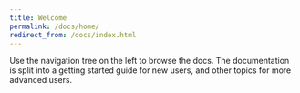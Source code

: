 ```yaml
---
title: Welcome
permalink: /docs/home/
redirect_from: /docs/index.html
---
```


Use the navigation tree on the left to browse the docs. The documentation is split into a getting started guide for new users,
and other topics for more advanced users.
